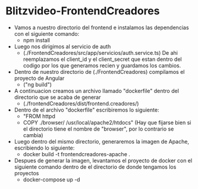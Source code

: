 # Blitzvideo-FrontendCreadores
- Vamos a nuestro directorio del frontend e instalamos las dependencias con el siguiente comando:
     - npm install
- Luego nos dirigimos al servicio de auth
     - (./FrontendCreadores/src/app/servicios/auth.service.ts)
  De ahi reemplazamos el client_id y el client_secret que estan dentro del codigo por los que generamos recien y guardamos los cambios.
- Dentro de nuestro directorio de (./FrontendCreadores) compilamos el proyecto de Angular
    -  ("ng build")
- A continuacion creamos un archivo llamado "dockerfile" dentro del directorio que se acaba de generar
     - (./frontendCreadores/dist/frontend.creadores/)
- Dentro de el archivo "dockerfile" escribiremos lo siguiente:
    -  "FROM httpd 
    -  COPY ./browser/ /usr/local/apache2/htdocs"
  (Hay que fijarse bien si el directorio tiene el nombre de "browser", por lo contrario se cambia)
- Luego dentro del mismo directorio, generaremos la imagen de Apache, escribiendo lo siguiente:
    -  docker build -t frontendcreadores-apache .
- Despues de generar la imagen, levantamos el proyecto de docker con el siguiente comando dentro de el directorio de donde tengamos los proyectos
    -  docker-compose up -d
    
    
